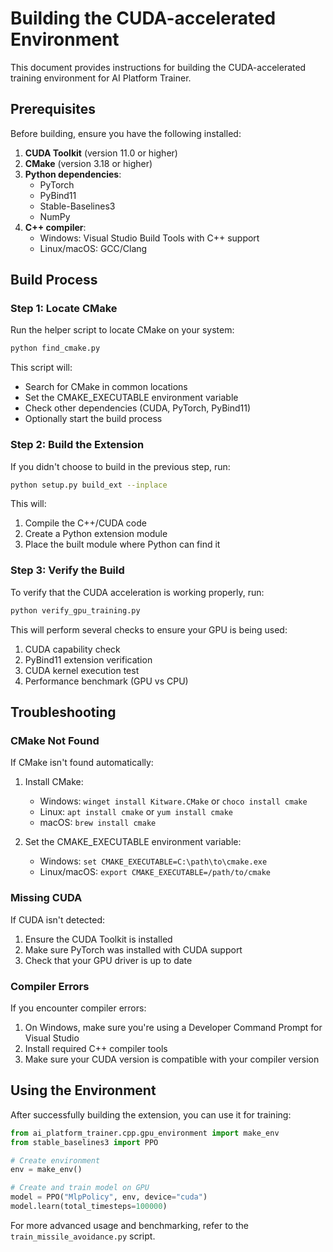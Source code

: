 # Building the CUDA-accelerated Environment

This document provides instructions for building the CUDA-accelerated training environment for AI Platform Trainer.

## Prerequisites

Before building, ensure you have the following installed:

1. **CUDA Toolkit** (version 11.0 or higher)
2. **CMake** (version 3.18 or higher)
3. **Python dependencies**:
   - PyTorch
   - PyBind11
   - Stable-Baselines3
   - NumPy
4. **C++ compiler**:
   - Windows: Visual Studio Build Tools with C++ support
   - Linux/macOS: GCC/Clang

## Build Process

### Step 1: Locate CMake

Run the helper script to locate CMake on your system:

```bash
python find_cmake.py
```

This script will:
- Search for CMake in common locations
- Set the CMAKE_EXECUTABLE environment variable
- Check other dependencies (CUDA, PyTorch, PyBind11)
- Optionally start the build process

### Step 2: Build the Extension

If you didn't choose to build in the previous step, run:

```bash
python setup.py build_ext --inplace
```

This will:
1. Compile the C++/CUDA code
2. Create a Python extension module
3. Place the built module where Python can find it

### Step 3: Verify the Build

To verify that the CUDA acceleration is working properly, run:

```bash
python verify_gpu_training.py
```

This will perform several checks to ensure your GPU is being used:
1. CUDA capability check
2. PyBind11 extension verification
3. CUDA kernel execution test
4. Performance benchmark (GPU vs CPU)

## Troubleshooting

### CMake Not Found

If CMake isn't found automatically:

1. Install CMake:
   - Windows: `winget install Kitware.CMake` or `choco install cmake`
   - Linux: `apt install cmake` or `yum install cmake`
   - macOS: `brew install cmake`

2. Set the CMAKE_EXECUTABLE environment variable:
   - Windows: `set CMAKE_EXECUTABLE=C:\path\to\cmake.exe`
   - Linux/macOS: `export CMAKE_EXECUTABLE=/path/to/cmake`

### Missing CUDA

If CUDA isn't detected:

1. Ensure the CUDA Toolkit is installed
2. Make sure PyTorch was installed with CUDA support
3. Check that your GPU driver is up to date

### Compiler Errors

If you encounter compiler errors:

1. On Windows, make sure you're using a Developer Command Prompt for Visual Studio
2. Install required C++ compiler tools
3. Make sure your CUDA version is compatible with your compiler version

## Using the Environment

After successfully building the extension, you can use it for training:

```python
from ai_platform_trainer.cpp.gpu_environment import make_env
from stable_baselines3 import PPO

# Create environment
env = make_env()

# Create and train model on GPU
model = PPO("MlpPolicy", env, device="cuda")
model.learn(total_timesteps=100000)
```

For more advanced usage and benchmarking, refer to the `train_missile_avoidance.py` script.
